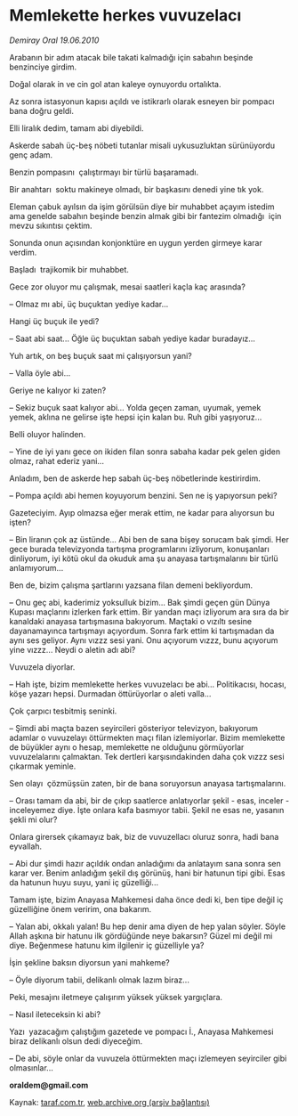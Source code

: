 # Memlekette herkes vuvuzelacı

*Demiray Oral 19.06.2010*

<div class="yazi">
<p>Arabanın bir adım atacak bile takati kalmadığı için sabahın beşinde benzinciye girdim.</p>
<p>Doğal olarak in ve cin gol atan kaleye oynuyordu ortalıkta.</p>
<p>Az sonra istasyonun kapısı açıldı ve istikrarlı olarak esneyen bir pompacı bana doğru geldi.</p>
<p>Elli liralık dedim, tamam abi diyebildi.</p>
<p>Askerde sabah üç-beş nöbeti tutanlar misali uykusuzluktan sürünüyordu genç adam.</p>
<p>Benzin pompasını  çalıştırmayı bir türlü başaramadı.</p>
<p>Bir anahtarı  soktu makineye olmadı, bir başkasını denedi yine tık yok.</p>
<p>Eleman çabuk ayılsın da işim görülsün diye bir muhabbet açayım istedim ama genelde sabahın beşinde benzin almak gibi bir fantezim olmadığı  için mevzu sıkıntısı çektim.</p>
<p>Sonunda onun açısından konjonktüre en uygun yerden girmeye karar verdim.</p>
<p>Başladı  trajikomik bir muhabbet.</p>
<p>Gece zor oluyor mu çalışmak, mesai saatleri kaçla kaç arasında?</p>
<p>– Olmaz mı abi, üç buçuktan yediye kadar...</p>
<p>Hangi üç buçuk ile yedi?</p>
<p>– Saat abi saat... Öğle üç buçuktan sabah yediye kadar buradayız...</p>
<p>Yuh artık, on beş buçuk saat mi çalışıyorsun yani?</p>
<p>– Valla öyle abi...</p>
<p>Geriye ne kalıyor ki zaten?</p>
<p>– Sekiz buçuk saat kalıyor abi... Yolda geçen zaman, uyumak, yemek yemek, aklına ne gelirse işte hepsi için kalan bu. Ruh gibi yaşıyoruz...</p>
<p>Belli oluyor halinden.</p>
<p>– Yine de iyi yanı gece on ikiden filan sonra sabaha kadar pek gelen giden olmaz, rahat ederiz yani...</p>
<p>Anladım, ben de askerde hep sabah üç-beş nöbetlerinde kestirirdim.</p>
<p>– Pompa açıldı abi hemen koyuyorum benzini. Sen ne iş yapıyorsun peki?</p>
<p>Gazeteciyim. Ayıp olmazsa eğer merak ettim, ne kadar para alıyorsun bu işten?</p>
<p>– Bin liranın çok az üstünde... Abi ben de sana bişey sorucam bak şimdi. Her gece burada televizyonda tartışma programlarını izliyorum, konuşanları dinliyorum, iyi kötü okul da okuduk ama şu anayasa tartışmalarını bir türlü anlamıyorum...</p>
<p>Ben de, bizim çalışma şartlarını yazsana filan demeni bekliyordum.</p>
<p>– Onu geç abi, kaderimiz yoksulluk bizim... Bak şimdi geçen gün Dünya Kupası maçlarını izlerken fark ettim. Bir yandan maçı izliyorum ara sıra da bir kanaldaki anayasa tartışmasına bakıyorum. Maçtaki o vızıltı sesine dayanamayınca tartışmayı açıyordum. Sonra fark ettim ki tartışmadan da aynı ses geliyor. Aynı vızzz sesi yani. Onu açıyorum vızzz, bunu açıyorum yine vızzz... Neydi o aletin adı abi?</p>
<p>Vuvuzela diyorlar.</p>
<p>– Hah işte, bizim memlekette herkes vuvuzelacı be abi... Politikacısı, hocası, köşe yazarı hepsi. Durmadan öttürüyorlar o aleti valla...</p>
<p>Çok çarpıcı tesbitmiş seninki.</p>
<p>– Şimdi abi maçta bazen seyircileri gösteriyor televizyon, bakıyorum adamlar o vuvuzelayı öttürmekten maçı filan izlemiyorlar. Bizim memlekette de büyükler aynı o hesap, memlekette ne olduğunu görmüyorlar vuvuzelalarını çalmaktan. Tek dertleri karşısındakinden daha çok vızzz sesi çıkarmak yeminle.</p>
<p>Sen olayı  çözmüşsün zaten, bir de bana soruyorsun anayasa tartışmalarını.</p>
<p>– Orası tamam da abi, bir de çıkıp saatlerce anlatıyorlar şekil - esas, inceler - inceleyemez diye. İşte onlara kafa basmıyor tabii. Şekil ne esas ne, yasanın şekli mi olur?</p>
<p>Onlara girersek çıkamayız bak, biz de vuvuzellacı oluruz sonra, hadi bana eyvallah.</p>
<p>– Abi dur şimdi hazır açıldık ondan anladığımı da anlatayım sana sonra sen karar ver. Benim anladığım şekil dış görünüş, hani bir hatunun tipi gibi. Esas da hatunun huyu suyu, yani iç güzelliği...</p>
<p>Tamam işte, bizim Anayasa Mahkemesi daha önce dedi ki, ben tipe değil iç  güzelliğine önem veririm, ona bakarım.</p>
<p>– Yalan abi, okkalı yalan! Bu hep denir ama diyen de hep yalan söyler. Söyle Allah aşkına bir hatunu ilk gördüğünde neye bakarsın? Güzel mi değil mi diye. Beğenmese hatunu kim ilgilenir iç güzelliyle ya?</p>
<p>İşin şekline baksın diyorsun yani mahkeme?</p>
<p>– Öyle diyorum tabii, delikanlı olmak lazım biraz...</p>
<p>Peki, mesajını iletmeye çalışırım yüksek yüksek yargıçlara.</p>
<p>– Nasıl ileteceksin ki abi?</p>
<p>Yazı  yazacağım çalıştığım gazetede ve pompacı İ., Anayasa Mahkemesi biraz delikanlı olsun dedi diyeceğim.</p>
<p>– De abi, söyle onlar da vuvuzela öttürmekten maçı izlemeyen seyirciler gibi olmasınlar...</p>
<p><b>oraldem@gmail.com</b></p></div>

Kaynak: [taraf.com.tr](http://www.taraf.com.tr:80/demiray-oral/makale-memlekette-herkes-vuvuzelaci.htm), [web.archive.org (arşiv bağlantısı)](http://web.archive.org/web/20100622042902/http://www.taraf.com.tr:80/demiray-oral/makale-memlekette-herkes-vuvuzelaci.htm)
